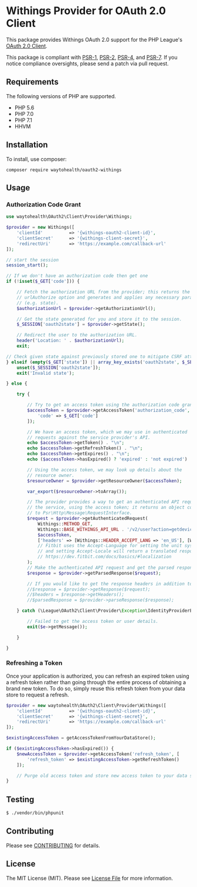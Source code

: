 # Withings Provider for OAuth 2.0 Client

This package provides Withings OAuth 2.0 support for the PHP League's [OAuth 2.0 Client](https://github.com/thephpleague/oauth2-client).

This package is compliant with [PSR-1][], [PSR-2][], [PSR-4][], and [PSR-7][]. If you notice compliance oversights, please send a patch via pull request.

## Requirements

The following versions of PHP are supported.

* PHP 5.6
* PHP 7.0
* PHP 7.1
* HHVM

## Installation

To install, use composer:

```
composer require waytohealth/oauth2-withings
```

## Usage

### Authorization Code Grant

```php
use waytohealth\OAuth2\Client\Provider\Withings;

$provider = new Withings([
    'clientId'          => '{withings-oauth2-client-id}',
    'clientSecret'      => '{withings-client-secret}',
    'redirectUri'       => 'https://example.com/callback-url'
]);

// start the session
session_start();

// If we don't have an authorization code then get one
if (!isset($_GET['code'])) {

    // Fetch the authorization URL from the provider; this returns the
    // urlAuthorize option and generates and applies any necessary parameters
    // (e.g. state).
    $authorizationUrl = $provider->getAuthorizationUrl();

    // Get the state generated for you and store it to the session.
    $_SESSION['oauth2state'] = $provider->getState();

    // Redirect the user to the authorization URL.
    header('Location: ' . $authorizationUrl);
    exit;

// Check given state against previously stored one to mitigate CSRF attack
} elseif (empty($_GET['state']) || array_key_exists('oauth2state', $_SESSION) && ($_GET['state'] !== $_SESSION['oauth2state'])) {
    unset($_SESSION['oauth2state']);
    exit('Invalid state');

} else {

    try {

        // Try to get an access token using the authorization code grant.
        $accessToken = $provider->getAccessToken('authorization_code', [
            'code' => $_GET['code']
        ]);

        // We have an access token, which we may use in authenticated
        // requests against the service provider's API.
        echo $accessToken->getToken() . "\n";
        echo $accessToken->getRefreshToken() . "\n";
        echo $accessToken->getExpires() . "\n";
        echo ($accessToken->hasExpired() ? 'expired' : 'not expired') . "\n";

        // Using the access token, we may look up details about the
        // resource owner.
        $resourceOwner = $provider->getResourceOwner($accessToken);

        var_export($resourceOwner->toArray());

        // The provider provides a way to get an authenticated API request for
        // the service, using the access token; it returns an object conforming
        // to Psr\Http\Message\RequestInterface.
        $request = $provider->getAuthenticatedRequest(
            Withings::METHOD_GET,
            Withings::BASE_WITHINGS_API_URL . '/v2/user?action=getdevice',
            $accessToken,
            ['headers' => [Withings::HEADER_ACCEPT_LANG => 'en_US'], [Withings::HEADER_ACCEPT_LOCALE => 'en_US']]
            // Fitbit uses the Accept-Language for setting the unit system used
            // and setting Accept-Locale will return a translated response if available.
            // https://dev.fitbit.com/docs/basics/#localization
        );
        // Make the authenticated API request and get the parsed response.
        $response = $provider->getParsedResponse($request);

        // If you would like to get the response headers in addition to the response body, use:
        //$response = $provider->getResponse($request);
        //$headers = $response->getHeaders();
        //$parsedResponse = $provider->parseResponse($response);

    } catch (\League\OAuth2\Client\Provider\Exception\IdentityProviderException $e) {

        // Failed to get the access token or user details.
        exit($e->getMessage());

    }

}
```

### Refreshing a Token

Once your application is authorized, you can refresh an expired token using a refresh token rather than going through the entire process of obtaining a brand new token. To do so, simply reuse this refresh token from your data store to request a refresh.

```php
$provider = new waytohealth\OAuth2\Client\Provider\Withings([
    'clientId'          => '{withings-oauth2-client-id}',
    'clientSecret'      => '{withings-client-secret}',
    'redirectUri'       => 'https://example.com/callback-url'
]);

$existingAccessToken = getAccessTokenFromYourDataStore();

if ($existingAccessToken->hasExpired()) {
    $newAccessToken = $provider->getAccessToken('refresh_token', [
        'refresh_token' => $existingAccessToken->getRefreshToken()
    ]);

    // Purge old access token and store new access token to your data store.
}
```

## Testing

``` bash
$ ./vendor/bin/phpunit
```

## Contributing

Please see [CONTRIBUTING](https://github.com/waytohealth/oauth2-withings/blob/master/CONTRIBUTING.md) for details.

## License

The MIT License (MIT). Please see [License File](https://github.com/waytohealth/oauth2-withings/blob/master/LICENSE) for more information.

[PSR-1]: https://github.com/php-fig/fig-standards/blob/master/accepted/PSR-1-basic-coding-standard.md
[PSR-2]: https://github.com/php-fig/fig-standards/blob/master/accepted/PSR-2-coding-style-guide.md
[PSR-4]: https://github.com/php-fig/fig-standards/blob/master/accepted/PSR-4-autoloader.md
[PSR-7]: https://github.com/php-fig/fig-standards/blob/master/accepted/PSR-7-http-message.md

